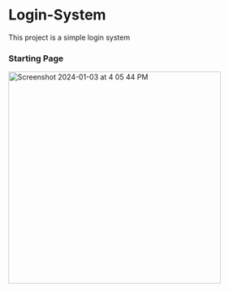 # Login-System

This project is a simple login system 

### Starting Page

<img width="418" alt="Screenshot 2024-01-03 at 4 05 44 PM" src="https://github.com/Peddykia1/Login-System/assets/122938524/1513fad2-a931-4872-acf2-9d163079acb0">

